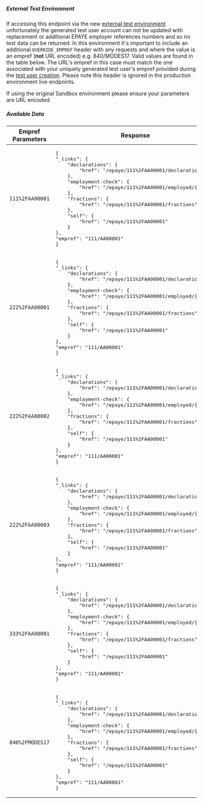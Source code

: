 ##### External Test Environment

If accessing this endpoint via the new [external test environment](https://test-developer.service.hmrc.gov.uk/api-documentation) unfortunately
the generated test user account can not be updated with replacement or additional
EPAYE employer references numbers and so no test data can be returned. In this
environment it's important to include an additional
<code style="code--slim">OVERRIDE_EMPREF</code> header with any requests and where the value is an empref (**not** URL encoded) e.g. 840/MODES17. Valid values are found in the table below. The URL's empref in this case must match the one associated with your uniquely generated test user's empref provided during the
[test user creation](https://test-developer.service.hmrc.gov.uk/api-test-user). Please note this header is ignored in the production environment live endpoints.

If using the original Sandbox environment please ensure your parameters are URL encoded.

##### Available Data

<table>
    <thead>
        <tr>
        <th style="width:37%">Empref Parameters</th>
        <th style="width:63%">Response</th>
        </tr>
    </thead>
    <tbody>
    <tr>
      <td><code class='code--slim'>111%2FAA00001</code></td>
      <td><pre class='code--block'>
{
"_links": {
    "declarations": {
        "href": "/epaye/111%2FAA00001/declarations"
    },
    "employment-check": {
        "href": "/epaye/111%2FAA00001/employed/{nino}"
    },
    "fractions": {
        "href": "/epaye/111%2FAA00001/fractions"
    },
    "self": {
        "href": "/epaye/111%2FAA00001"
    }
},
"empref": "111/AA00001"
}
</pre>
      </td>
    </tr>
    <tr>
      <td><code class='code--slim'>222%2FAA00001</code></td>
      <td><pre class='code--block'>
{
"_links": {
    "declarations": {
        "href": "/epaye/111%2FAA00001/declarations"
    },
    "employment-check": {
        "href": "/epaye/111%2FAA00001/employed/{nino}"
    },
    "fractions": {
        "href": "/epaye/111%2FAA00001/fractions"
    },
    "self": {
        "href": "/epaye/111%2FAA00001"
    }
},
"empref": "111/AA00001"
}
</pre>
      </td>
    </tr>
    <tr>
      <td><code class='code--slim'>222%2FAA00002</code></td>
      <td><pre class='code--block'>
{
"_links": {
    "declarations": {
        "href": "/epaye/111%2FAA00001/declarations"
    },
    "employment-check": {
        "href": "/epaye/111%2FAA00001/employed/{nino}"
    },
    "fractions": {
        "href": "/epaye/111%2FAA00001/fractions"
    },
    "self": {
        "href": "/epaye/111%2FAA00001"
    }
},
"empref": "111/AA00001"
}
</pre>
      </td>
    </tr>
    <tr>
      <td><code class='code--slim'>222%2FAA00003</code></td>
      <td><pre class='code--block'>
{
"_links": {
    "declarations": {
        "href": "/epaye/111%2FAA00001/declarations"
    },
    "employment-check": {
        "href": "/epaye/111%2FAA00001/employed/{nino}"
    },
    "fractions": {
        "href": "/epaye/111%2FAA00001/fractions"
    },
    "self": {
        "href": "/epaye/111%2FAA00001"
    }
},
"empref": "111/AA00001"
}
</pre>
      </td>
    </tr>
    <tr>
      <td><code class='code--slim'>333%2FAA00001</code></td>
      <td><pre class='code--block'>
{
"_links": {
    "declarations": {
        "href": "/epaye/111%2FAA00001/declarations"
    },
    "employment-check": {
        "href": "/epaye/111%2FAA00001/employed/{nino}"
    },
    "fractions": {
        "href": "/epaye/111%2FAA00001/fractions"
    },
    "self": {
        "href": "/epaye/111%2FAA00001"
    }
},
"empref": "111/AA00001"
}
</pre>
      </td>
    </tr>
    <tr>
      <td><code class='code--slim'>840%2FMODES17</code></td>
      <td><pre class='code--block'>
{
"_links": {
    "declarations": {
        "href": "/epaye/111%2FAA00001/declarations"
    },
    "employment-check": {
        "href": "/epaye/111%2FAA00001/employed/{nino}"
    },
    "fractions": {
        "href": "/epaye/111%2FAA00001/fractions"
    },
    "self": {
        "href": "/epaye/111%2FAA00001"
    }
},
"empref": "111/AA00001"
}
</pre>
      </td>
    </tr>
    </tbody>
</table>

